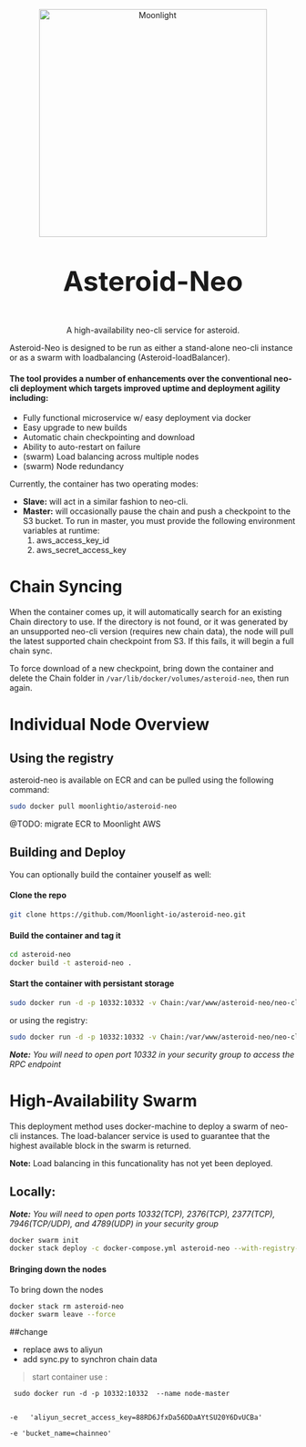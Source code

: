 <p align="center">
  <img 
    src="https://assets.moonlight.io/vi/moonlight-logo-dark-800w.png" 
    width="400px"
    alt="Moonlight">
</p>


<p align="center" style="font-size: 48px;">
  <strong>Asteroid-Neo</strong>
</p>

<p align="center">
  A high-availability neo-cli service for asteroid.
</p>

Asteroid-Neo is designed to be run as either a stand-alone neo-cli instance or as a swarm with loadbalancing (Asteroid-loadBalancer).

#### The tool provides a number of enhancements over the conventional neo-cli deployment which targets improved uptime and deployment agility including:
- Fully functional microservice w/ easy deployment via docker
- Easy upgrade to new builds
- Automatic chain checkpointing and download
- Ability to auto-restart on failure
- (swarm) Load balancing across multiple nodes
- (swarm) Node redundancy

Currently, the container has two operating modes:
- <b>Slave:</b> will act in a similar fashion to neo-cli.
- <b>Master:</b> will occasionally pause the chain and push a checkpoint to the S3 bucket.  To run in master, you must provide the following environment variables at runtime:
   1. aws_access_key_id
   2. aws_secret_access_key

# Chain Syncing
When the container comes up, it will automatically search for an existing Chain directory to use.  If the directory is not found, or it was generated by an unsupported neo-cli version (requires new chain data), the node will pull the latest supported chain checkpoint  from S3.  If this fails, it will begin a full chain sync.

To force download of a new checkpoint, bring down the container and delete the Chain folder in `/var/lib/docker/volumes/asteroid-neo`, then run again.


# Individual Node Overview


## Using the registry
asteroid-neo is available on ECR and can be pulled using the following command:
```bash
sudo docker pull moonlightio/asteroid-neo
```

@TODO: migrate ECR to Moonlight AWS

## Building and Deploy
You can optionally build the container youself as well:

#### Clone the repo

```bash
git clone https://github.com/Moonlight-io/asteroid-neo.git
```
#### Build the container and tag it

```bash
cd asteroid-neo
docker build -t asteroid-neo .
```
#### Start the container with persistant storage

```bash
sudo docker run -d -p 10332:10332 -v Chain:/var/www/asteroid-neo/neo-cli/Chain asteroid-neo
```

or using the registry:

```bash
sudo docker run -d -p 10332:10332 -v Chain:/var/www/asteroid-neo/neo-cli/Chain moonlightio/asteroid-neo
```

<i><b>Note:</b> You will need to open port 10332 in your security group to access the RPC endpoint</i>

# High-Availability Swarm

This deployment method uses docker-machine to deploy a swarm of neo-cli instances.  The load-balancer service is used to guarantee that the highest available block in the swarm is returned.

<b>Note:</b> Load balancing in this funcationality has not yet been deployed.

## Locally:
<i><b>Note:</b> You will need to open ports 10332(TCP), 2376(TCP), 2377(TCP), 7946(TCP/UDP), and 4789(UDP) in your security group</i>

```bash
docker swarm init
docker stack deploy -c docker-compose.yml asteroid-neo --with-registry-auth
```

#### Bringing down the nodes

To bring down the nodes

```bash
docker stack rm asteroid-neo
docker swarm leave --force
```

##change
* replace aws to aliyun
* add sync.py to synchron chain data

> start  container use : 
```
 sudo docker run -d -p 10332:10332  --name node-master 
 ```
 ```-e  'aliyun_access_key_id=LTAIbqtbKzoXVtMq'   
 ```
 ```
 -e   'aliyun_secret_access_key=88RD6JfxDa56DDaAYtSU20Y6DvUCBa' 
 ```
 ```
 -e 'bucket_name=chainneo' 
 ```
 ```-e 'endpoint=oss-cn-hangzhou.aliyuncs.com'  
 ```
 ```-e 'runmaster=true' asteroid-neo
 ```